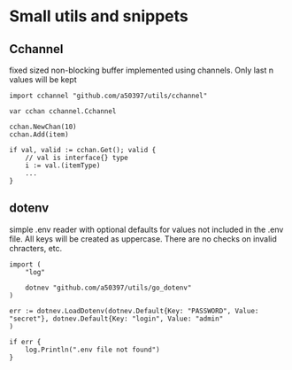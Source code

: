 # Small utils and snippets

## Cchannel 
fixed sized non-blocking buffer implemented using channels. Only last n values will be kept
```
import cchannel "github.com/a50397/utils/cchannel"

var cchan cchannel.Cchannel

cchan.NewChan(10)
cchan.Add(item)

if val, valid := cchan.Get(); valid {
    // val is interface{} type
    i := val.(itemType)
    ...
}
```

## dotenv
simple .env reader with optional defaults for values not included in the .env file. All keys will be created as uppercase. There are no checks on invalid chracters, etc.
```
import (
    "log"

    dotnev "github.com/a50397/utils/go_dotenv"
)

err := dotnev.LoadDotenv(dotnev.Default{Key: "PASSWORD", Value: "secret"}, dotnev.Default{Key: "login", Value: "admin"
)

if err {
    log.Println(".env file not found")
}
```



